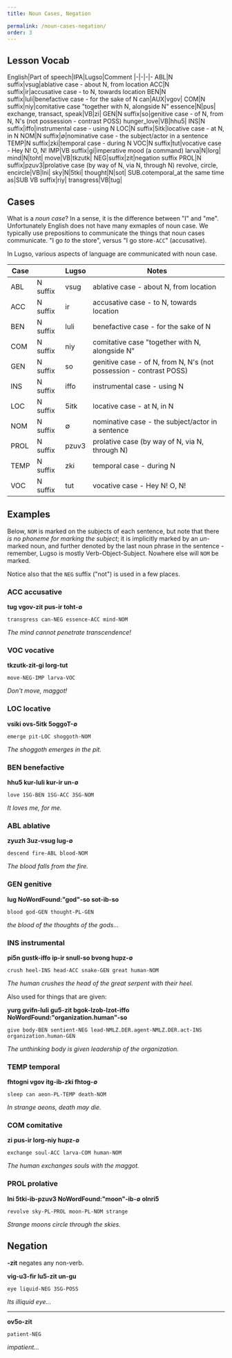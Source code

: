 ```yaml
---
title: Noun Cases, Negation

permalink: /noun-cases-negation/
order: 3
---
```


## Lesson Vocab

English|Part of speech|IPA|Lugso|Comment
|-|-|-|-
ABL|N suffix|vsug|ablative case - about N, from location
ACC|N suffix|ir|accusative case - to N, towards location
BEN|N suffix|luli|benefactive case - for the sake of N
can|AUX|vgov|
COM|N suffix|niy|comitative case "together with N, alongside N"
essence|N|pus|
exchange, transact, speak|VB|zi|
GEN|N suffix|so|genitive case - of N, from N, N's (not possession - contrast POSS)
hunger_love|VB|hhu5|
INS|N suffix|iffo|instrumental case - using N
LOC|N suffix|5itk|locative case - at N, in N
NOM|N suffix|∅|nominative case - the subject/actor in a sentence
TEMP|N suffix|zki|temporal case - during N
VOC|N suffix|tut|vocative case - Hey N! O, N!
IMP|VB suffix|gi|imperative mood (a command)
larva|N|lorg|
mind|N|toht|
move|VB|tkzutk|
NEG|suffix|zit|negation suffix
PROL|N suffix|pzuv3|prolative case (by way of N, via N, through N)
revolve, circle, encircle|VB|lni|
sky|N|5tki|
thought|N|sot|
SUB.cotemporal_at the same time as|SUB VB suffix|riy|
transgress|VB|tug|

## Cases

What is a _noun case_? In a sense, it is the difference between "I" and "me". Unfortunately English does not have many exmaples of noun case. We typically use prepositions to communicate the things that noun cases communicate. "I go _to_ the store", versus "I go store`-ACC`" (accusative).

In Lugso, various aspects of language are communicated with noun case.

Case||Lugso|Notes
|-|-|-|-
ABL|N suffix|vsug|ablative case - about N, from location
ACC|N suffix|ir|accusative case - to N, towards location
BEN|N suffix|luli|benefactive case - for the sake of N
COM|N suffix|niy|comitative case "together with N, alongside N"
GEN|N suffix|so|genitive case - of N, from N, N's (not possession - contrast POSS)
INS|N suffix|iffo|instrumental case - using N
LOC|N suffix|5itk|locative case - at N, in N
NOM|N suffix|∅|nominative case - the subject/actor in a sentence
PROL|N suffix|pzuv3|prolative case (by way of N, via N, through N)
TEMP|N suffix|zki|temporal case - during N
VOC|N suffix|tut|vocative case - Hey N! O, N!

## Examples

Below, `NOM` is marked on the subjects of each sentence, but note that there _is no phoneme for marking the subject_; it is implicitly marked by an _un_-marked noun, and further denoted by the last noun phrase in the sentence - remember, Lugso is mostly Verb-Object-Subject. Nowhere else will `NOM` be marked.

Notice also that the `NEG` suffix ("not") is used in a few places.

### ACC accusative

**tug vgov-zit pus-ir toht-∅**

`transgress can-NEG essence-ACC mind-NOM`

_The mind cannot penetrate transcendence!_

### VOC vocative

**tkzutk-zit-gi lorg-tut**

`move-NEG-IMP larva-VOC`

_Don't move, maggot!_

### LOC locative

**vsiki ovs-5itk 5oggoT-∅**

`emerge pit-LOC shoggoth-NOM`

_The shoggoth emerges in the pit._

### BEN benefactive

**hhu5 kur-luli kur-ir un-∅**

`love 1SG-BEN 1SG-ACC 3SG-NOM`

_It loves me, for me._

### ABL ablative

**zyuzh 3uz-vsug lug-∅**

`descend fire-ABL blood-NOM`

_The blood falls from the fire._

### GEN genitive

**lug NoWordFound:"god"-so sot-ib-so**

`blood god-GEN thought-PL-GEN`

_the blood of the thoughts of the gods..._

### INS instrumental

**pi5n gustk-iffo ip-ir snull-so bvong hupz-∅**

`crush heel-INS head-ACC snake-GEN great human-NOM`

_The human crushes the head of the great serpent with their heel._

Also used for things that are given:

**yurg gvifn-luli gu5-zit bgok-lzob-lzot-iffo NoWordFound:"organization.human"-so**

`give body-BEN sentient-NEG lead-NMLZ.DER.agent-NMLZ.DER.act-INS organization.human-GEN`

_The unthinking body is given leadership of the organization._

### TEMP temporal

**fhtogni vgov itg-ib-zki fhtog-∅**

`sleep can aeon-PL-TEMP death-NOM`

_In strange aeons, death may die._

### COM comitative

**zi pus-ir lorg-niy hupz-∅**

`exchange soul-ACC larva-COM human-NOM`

_The human exchanges souls with the maggot._

### PROL prolative

**lni 5tki-ib-pzuv3 NoWordFound:"moon"-ib-∅ olnri5**

`revolve sky-PL-PROL moon-PL-NOM strange`

_Strange moons circle through the skies._

## Negation

**-zit** negates any non-verb.

**vig-u3-fir lu5-zit un-gu**

`eye liquid-NEG 3SG-POSS`

_Its illiquid eye..._

---

**ov5o-zit**

`patient-NEG`

_impatient..._
